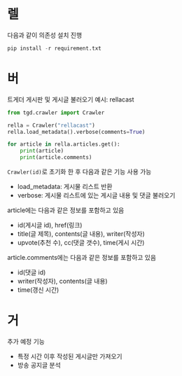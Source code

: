 # 렐
다음과 같이 의존성 설치 진행
```python
pip install -r requirement.txt
```

# 버
트게더 게시판 및 게시글 불러오기 예시: rellacast
```python
from tgd.crawler import Crawler

rella = Crawler("rellacast")
rella.load_metadata().verbose(comments=True)

for article in rella.articles.get():
    print(article)
    print(article.comments)
```
`Crawler(id)`로 초기화 한 후 다음과 같은 기능 사용 가능
* load_metadata: 게시물 리스트 반환
* verbose: 게시물 리스트에 있는 게시글 내용 및 댓글 불러오기

article에는 다음과 같은 정보를 포함하고 있음
* id(게시글 id), href(링크)
* title(글 제목), contents(글 내용), writer(작성자)
* upvote(추천 수), cc(댓글 갯수), time(게시 시간)

article.comments에는 다음과 같은 정보를 포함하고 있음
* id(댓글 id)
* writer(작성자), contents(글 내용)
* time(갱신 시간)

# 거

추가 예정 기능
* 특정 시간 이후 작성된 게시글만 가져오기
* 방송 공지글 분석
